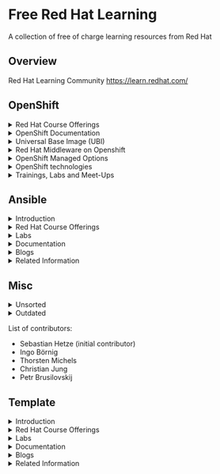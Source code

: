 # Free Red Hat Learning
A collection of free of charge learning resources from Red Hat 

Overview
--------
Red Hat Learning Community
https://learn.redhat.com/


OpenShift
---------
<details><summary>Red Hat Course Offerings</summary>
<p>

* Deploying Containerized Applications Technical Overview (DO0080)
https://www.redhat.com/en/services/training/do080-deploying-containerized-applications-technical-overview

* Developing Cloud-Native Applications with Microservices Architectures (DO0092)
https://www.redhat.com/en/services/training/do092-developing-cloud-native-applications-microservices-architectures

* Red Hat OpenStack Technical Overview (CL010)
https://www.redhat.com/en/services/training/cl010-red-hat-openstack-technical-overview

* Virtualization and Infrastructure Migration Technical Overview (RH018)
https://www.redhat.com/en/services/training/rh018-virtualization-and-infrastructure-migration-technical-overview

* Red Hat Enterprise Linux Technical Overview (RH024)
https://www.redhat.com/en/services/training/rh024-red-hat-linux-technical-overview

* Red Hat Satellite Technical Overview (RH053)
https://www.redhat.com/en/services/training/rh053-red-hat-satellite-technical-overview
</p>
</details>

<details><summary>OpenShift Documentation</summary>
<p>
  
* OpenShift Channel on YouTube with of stuff from OpenShift Commons
https://www.youtube.com/user/rhopenshift

* The OpenShift website
https://www.openshift.com/

* The OpenShift documentation
https://docs.openshift.com/

* Red Hat OpenShift Product Page
https://access.redhat.com/products/red-hat-openshift-container-platform#whatsnew

* Red Hat OpenShift Overview Page
https://www.redhat.com/en/technologies/cloud-computing/openshift

* Red Hat OpenShift Documentation
https://access.redhat.com/documentation/en-us/openshift_container_platform/4.3/

* OpenShift Life Cycle:
https://access.redhat.com/support/policy/updates/openshift

* OpenShift Life Cycle (non current versions):
https://access.redhat.com/support/policy/updates/openshift_noncurrent

* OpenShift Blog:
https://blog.openshift.com/

* Application Development in the Cloud Workshop
https://appdevcloudworkshop.gitlab.io/#/

* 10 Layers of Container Security Whitepaper
https://www.redhat.com/en/resources/container-security-openshift-cloud-devops-whitepaper

* We have the Container and Cloud Native Roadshow with Dev and Ops track as a continuing offering. This roadshow can be performed as a dedicated customer event, if the business case justifies.
https://www.redhat.com/en/events/containers-and-cloud-native-roadshow

* Container and Cloud Native Roadshow Lab Deployment
OCP 4.1:
https://github.com/RedHat-Middleware-Workshops/cloud-native-workshop-v2-infra/tree/ocp-4.1

OCP 4.3: https://github.com/redhat-cop/agnosticd/tree/development/ansible/roles/ocp4-workload-ccnrd

* Red Hat Container Services
Container + Ecosystem Catalog:
https://catalog.redhat.com/software/containers/explore

* Container Support Policy:
https://access.redhat.com/articles/2726611

* Container Compatibility:
https://access.redhat.com/support/policy/rhel-container-compatibility
</p>
</details>

<details><summary>Universal Base Image (UBI)</summary>
<p>
  
* Universal Base Image: 
https://access.redhat.com/support/offerings/developer/
https://developers.redhat.com/products/rhel/ubi/

* UBI Life Cycle:
https://access.redhat.com/support/policy/updates/ubi
https://access.redhat.com/support/policy/updates/containertools

* Operatorhub:
https://operatorhub.io/

* AI/ML on Openshift:
https://www.openshift.com/learn/topics/ai-ml

* Open Data Hub:
http://opendatahub.io/

</p>
</details>

<details><summary>Red Hat Middleware on Openshift</summary>
<p>

* Red Hat Runtimes:
https://www.redhat.com/en/products/runtimes

* Red Hat Integration:
https://www.redhat.com/en/products/integration

* Red Hat Business Rules and Automation:
https://www.redhat.com/en/products/process-automation

* Red Hat Messaging:
https://www.redhat.com/en/technologies/jboss-middleware/amq

* Red Hat AMQ Streams (Apache Kafka):
https://www.redhat.com/en/resources/amq-streams-datasheet

</p>
</details>
  
<details><summary>OpenShift Managed Options</summary>
<p>

* Openshift Online (shared infrastructure):
https://www.openshift.com/products/online/

* OpenShift Dedicated:
https://www.openshift.com/products/dedicated/

* Azure Red Hat OpenShift (with Microsoft):
https://www.openshift.com/products/azure-openshift

* Managed OpenShift by IBM:
https://www.ibm.com/cloud/openshift

* Red Hat Managed Integration (RHMI):
https://access.redhat.com/documentation/en-us/red_hat_managed_integration/1/html/getting_started/concept-explanation-getting-started

</p>
</details>

<details><summary>OpenShift technologies</summary>
<p>

* Red Hat Service Mesh:
https://developers.redhat.com/topics/service-mesh/

* Red Hat Serverless Technologies:
https://developers.redhat.com/topics/serverless-architecture/
https://www.redhat.com/en/topics/cloud-native-apps/what-is-serverless

* OpenShift Reference Architectures:
https://www.openshift.com/learn/resources/reference-architectures

* OpenShift Container Storage:
https://www.openshift.com/products/container-storage/
https://blog.openshift.com/introducing-openshift-container-storage-4-2/

* Red Hat CodeReady Workstations (Eclipse Che, Web-IDE on OpenShift):
https://www.redhat.com/en/technologies/jboss-middleware/codeready-workspaces

* Red Hat CodeReady Containers (All-in-one OpenShift):
https://developers.redhat.com/products/codeready-containers

* Application Migration Toolkit:
https://developers.redhat.com/products/rhamt/overview

</p>
</details>

<details><summary>Trainings, Labs and Meet-Ups</summary>
<p>

* Red Hat DevOps Culture and Practice Enablement:
https://www.redhat.com/en/services/training/do500-devops-culture-and-practice-enablement

* Red Hat Open Innovation Labs:
https://www.redhat.com/en/services/consulting/open-innovation-labs

* OpenShift Commons (Worldwide Community):
https://commons.openshift.org/

* OpenShift Anwenderforum (German Speaking Community):
https://www.openshift-anwender.de/

</p>
</details>

Ansible
-------
<details><summary>Introduction</summary>
<p>

</p>
</details>

<details><summary>Red Hat Course Offerings</summary>
<p>

* Ansible Essentials: Simplicity in Automation Technical Overview (DO007)
https://www.redhat.com/en/services/training/do007-ansible-essentials-simplicity-automation-technical-overview

</p>
</details>

<details><summary>Labs</summary>
<p>

</p>
</details>

<details><summary>Documentation</summary>
<p>

</p>
</details>

<details><summary>Blogs</summary>
<p>

</p>
</details>

<details><summary>Related Information</summary>
<p>

</p>
</details>


Misc
--------
<details><summary>Unsorted</summary>
<p>

* There is an interactive learning portal for OpenShift with lots of courses including online examples hosted in Katacoda
https://learn.openshift.com/
https://www.katacoda.com/openshift


Red Hat offers OpenShift trial with OpenShift Online (for developers) and a free test drive for operators
https://www.openshift.com/trial/


Kubernetes by Example
http://kubernetesbyexample.com/



German OpenShift Anwender Community Offerings
Erste Schritte mit OpenShift
https://www.openshift-anwender.de/was-ist-openshift/erste-schritte-mit-openshift/


Software Development mit OpenShift
https://www.openshift-anwender.de/was-ist-openshift/software-development-mit-openshift/

</p>
</details>

<details><summary>Outdated</summary>
<p>

Red Hat Developer Subscription includes OpenShift Container Development Kit
https://developers.redhat.com/products/cdk/overview/
Democentral OpenShift Install
https://github.com/redhatdemocentral/ocp-install-demo
Democentral CoolStore Demo
https://github.com/redhatdemocentral/rhcs-coolstore-demo
Video Recordings from Red Hat Summit 2018
OpenShift roadmap: You won't believe what's next
https://www.youtube.com/watch?v=1AelNjx6BB4&t=0s&index=36&list=PLEGSLwUsxfEgT4XEohmRe_JB6MBnmLfBh
Container Linux and Red Hat Enterprise Linux: The road ahead
https://www.youtube.com/watch?v=LJOm4JbF4eQ&t=0s&index=47&list=PLEGSLwUsxfEgT4XEohmRe_JB6MBnmLfBh
Container Native Storage and Red Hat Gluster Roadmap
https://www.youtube.com/watch?v=XipQHFYl4OU&t=0s&index=1&list=PLEGSLwUsxfEgT4XEohmRe_JB6MBnmLfBh
The Day-2 guide to successful management of applications on Red Hat OpenShift
https://www.youtube.com/watch?v=KCnrZ8WwEKE&t=0s&index=15&list=PLEGSLwUsxfEgT4XEohmRe_JB6MBnmLfBh
OpenShift for Operations
https://www.youtube.com/watch?v=nBXALsqs1RA&t=0s&index=94&list=PLEGSLwUsxfEgT4XEohmRe_JB6MBnmLfBh
Next-generation tools for container techology
https://www.youtube.com/watch?v=msdaf3lBOn0&t=0s&index=23&list=PLEGSLwUsxfEgT4XEohmRe_JB6MBnmLfBh
Best practices for OpenShift HA deployment field experience
https://www.youtube.com/watch?v=Uw9juxXVHFE&t=0s&index=30&list=PLEGSLwUsxfEgT4XEohmRe_JB6MBnmLfBh
Network security for apps on OpenShift
https://www.youtube.com/watch?v=dkPYdSs4EaA&t=0s&index=33&list=PLEGSLwUsxfEgT4XEohmRe_JB6MBnmLfBh
Kubernetes and the platform of the future
https://www.youtube.com/watch?v=YAFKlOB8vBw&t=0s&index=40&list=PLEGSLwUsxfEgT4XEohmRe_JB6MBnmLfBh
Intelligent applications on OpenShift from prototype to production
https://www.youtube.com/watch?v=ofm9cv18geo&t=0s&index=49&list=PLEGSLwUsxfEgT4XEohmRe_JB6MBnmLfBh
Automated legacy app containerization with Red Hat OpenShift & Red Hat Application Migration Toolkit
https://www.youtube.com/watch?v=N2vuiQszvsI&t=0s&index=62&list=PLEGSLwUsxfEgT4XEohmRe_JB6MBnmLfBh
Introducing OpenShift.io end-to-end cloud-native development made easy
https://www.youtube.com/watch?v=UxRDHpz5pg0&t=0s&index=63&list=PLEGSLwUsxfEgT4XEohmRe_JB6MBnmLfBh
5 new high-performance features in Red Hat OpenShift
https://www.youtube.com/watch?v=jQiunrnlna8&t=0s&index=67&list=PLEGSLwUsxfEgT4XEohmRe_JB6MBnmLfBh
The DevOps opportunity: Balancing security and velocity
https://www.youtube.com/watch?v=yhcXZ1bjsuk&t=0s&index=82&list=PLEGSLwUsxfEgT4XEohmRe_JB6MBnmLfBh
Culture-as-a-Service: Managing teams building microservices
https://www.youtube.com/watch?v=m0DMZRTKGe4&t=0s&index=85&list=PLEGSLwUsxfEgT4XEohmRe_JB6MBnmLfBh
Eclipse Che for developer teams on Red Hat OpenShift
https://www.youtube.com/watch?v=UZSKlG0wkGc&t=0s&index=89&list=PLEGSLwUsxfEgT4XEohmRe_JB6MBnmLfBh
OpenShift service mesh on multicloud environments
https://www.youtube.com/watch?v=3Etglg2lrGo&t=0s&index=101&list=PLEGSLwUsxfEgT4XEohmRe_JB6MBnmLfBh
AppAgile from Deutsche Telekom: Managed cloud sercices on OpenShift
https://www.youtube.com/watch?v=lMSJ6cmHDmI&t=0s&index=20&list=PLEGSLwUsxfEgT4XEohmRe_JB6MBnmLfBh
TechRepublic Article: 5 key takeaways from Red Hat Summit 2018
https://www.techrepublic.com/article/5-key-takeaways-from-red-hat-summit-2018/

</p>
</details>

List of contributors:
* Sebastian Hetze (initial contributor)
* Ingo Börnig
* Thorsten Michels
* Christian Jung
* Petr Brusilovskij




Template
---------
<details><summary>Introduction</summary><p>

</p></details>

<details><summary>Red Hat Course Offerings</summary><p>

</p></details>

<details><summary>Labs</summary>
<p>

</p>
</details>

<details><summary>Documentation</summary>
<p>

</p>
</details>

<details><summary>Blogs</summary>
<p>

</p>
</details>

<details><summary>Related Information</summary>
<p>

</p>
</details>
